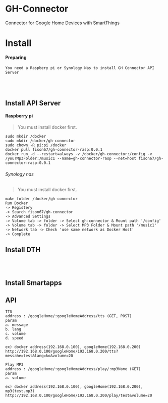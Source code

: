 # GH-Connector

Connector for Google Home Devices with SmartThings


# Install
#### Preparing
```
You need a Raspbery pi or Synology Nas to install GH Connector API Server
```
<br/><br/>

## Install API Server<br/>
#### Raspberry pi<br/>
> You must install docker first.
```
sudo mkdir /docker
sudo mkdir /docker/gh-connector
sudo chown -R pi:pi /docker
docker pull fison67/gh-connector-rasp:0.0.1
docker run -d --restart=always -v /docker/gh-connector:/config -v /yourMp3Folder:/music1 --name=gh-connector-rasp --net=host fison67/gh-connector-rasp:0.0.1
```

###### Synology nas<br/>
> You must install docker first.<br/>
```
make folder /docker/gh-connector
Run Docker
-> Registery 
-> Search fison67/gh-connector
-> Advanced Settings
-> Volume tab -> folder -> Select gh-connector & Mount path '/config'
-> Volume tab -> folder -> Select MP3 Folder & Mount path '/music1'
-> Network tab -> Check 'use same network as Docker Host'
-> Complete
```


## Install DTH<br/>

<br/><br/>

## Install Smartapps<br/>

## API<br/>
```
TTS
address : /googleHome/:googleHomeAddress/tts (GET, POST)
param
a. message
b. lang
c. volume
d. speed

ex) docker address(192.168.0.100), googleHome(192.168.0.200)
http://192.168.0.100/googleHome/192.168.0.200/tts?messahe=test&lang=ko&volume=20
```
```
Play MP3
address : /googleHome/:googleHomeAddress/play/:mp3Name (GET)
param
a. volume

ex) docker address(192.168.0.100), googleHome(192.168.0.200), mp3(test.mp3)
http://192.168.0.100/googleHome/192.168.0.200/play/test&volume=20

```
